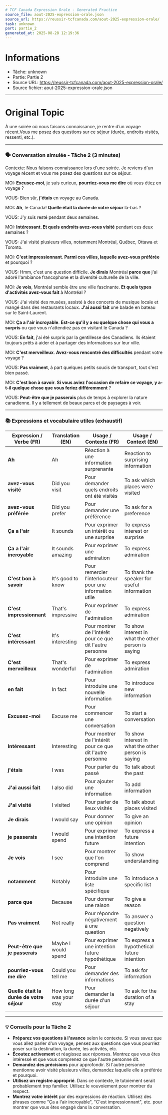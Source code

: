 ```yaml
---
# TCF Canada Expression Orale - Generated Practice
source_file: aout-2025-expression-orale.json
source_url: https://reussir-tcfcanada.com/aout-2025-expression-orale/
task: unknown
part: partie_2
generated_at: 2025-08-28 12:19:36
---
```


# Informations
- Tâche: unknown
- Partie: Partie 2
- Source URL: https://reussir-tcfcanada.com/aout-2025-expression-orale/
- Source fichier: aout-2025-expression-orale.json

---

# Original Topic
À une soirée où nous faisons connaissance, je rentre d’un voyage récent.Vous me posez des questions sur ce séjour (durée, endroits visités, ressenti, etc.).

---

### 🗣️ Conversation simulée - Tâche 2 (3 minutes)

Contexte: Nous faisons connaissance lors d'une soirée. Je reviens d'un voyage récent et vous me posez des questions sur ce séjour.

MOI: **Excusez-moi**, je suis curieux, **pourriez-vous me dire** où vous étiez en voyage ?

VOUS: Bien sûr, **j'étais** en voyage au Canada.

MOI: **Ah**, le Canada! **Quelle était la durée de votre séjour** là-bas ?

VOUS: J'y suis resté pendant deux semaines.

MOI: **Intéressant. Et quels endroits avez-vous visité** pendant ces deux semaines ?

VOUS: J'ai visité plusieurs villes, notamment Montréal, Québec, Ottawa et Toronto.

MOI: **C'est impressionnant**. **Parmi ces villes, laquelle avez-vous préférée** et pourquoi ?

VOUS: Hmm, c'est une question difficile. **Je dirais** Montréal **parce que** j'ai adoré l'ambiance francophone et la diversité culturelle de la ville.

MOI: **Je vois**, Montréal semble être une ville fascinante. **Et quels types d'activités avez-vous fait** à Montréal ?

VOUS: J'ai visité des musées, assisté à des concerts de musique locale et mangé dans des restaurants locaux. **J'ai aussi fait** une balade en bateau sur le Saint-Laurent.

MOI: **Ça a l'air incroyable**. **Est-ce qu'il y a eu quelque chose qui vous a surpris** ou que vous n'attendiez pas en visitant le Canada ?

VOUS: **En fait**, j'ai été surpris par la gentillesse des Canadiens. Ils étaient toujours prêts à aider et à partager des informations sur leur ville.

MOI: **C'est merveilleux**. **Avez-vous rencontré des difficultés** pendant votre voyage ?

VOUS: **Pas vraiment**, à part quelques petits soucis de transport, tout s'est bien passé.

MOI: **C'est bon à savoir**. **Si vous aviez l'occasion de refaire ce voyage, y a-t-il quelque chose que vous feriez différemment** ?

VOUS: **Peut-être que je passerais** plus de temps à explorer la nature canadienne. Il y a tellement de beaux parcs et de paysages à voir.

---

### 📚 Expressions et vocabulaire utiles (exhaustif)

| Expression / Verbe (FR) | Translation (EN) | Usage / Contexte (FR) | Usage / Context (EN) |
|-------------------------|------------------|-----------------------|----------------------|
| **Ah**                  | Ah               | Réaction à une information surprenante | Reaction to surprising information |
| **avez-vous visité**    | Did you visit    | Pour demander quels endroits ont été visités | To ask which places were visited |
| **avez-vous préférée**  | Did you prefer   | Pour demander une préférence | To ask for a preference |
| **Ça a l'air**          | It sounds        | Pour exprimer un intérêt ou une surprise | To express interest or surprise |
| **Ça a l'air incroyable** | It sounds amazing | Pour exprimer une admiration | To express admiration |
| **C'est bon à savoir**  | It's good to know | Pour remercier l'interlocuteur pour une information utile | To thank the speaker for useful information |
| **C'est impressionnant** | That's impressive | Pour exprimer de l'admiration | To express admiration |
| **C'est intéressant**   | It's interesting  | Pour montrer de l'intérêt pour ce que dit l'autre personne | To show interest in what the other person is saying |
| **C'est merveilleux**   | That's wonderful  | Pour exprimer de l'admiration | To express admiration |
| **en fait**             | In fact          | Pour introduire une nouvelle information | To introduce new information |
| **Excusez-moi**         | Excuse me        | Pour commencer une conversation | To start a conversation |
| **Intéressant**         | Interesting      | Pour montrer de l'intérêt pour ce que dit l'autre personne | To show interest in what the other person is saying |
| **j'étais**             | I was            | Pour parler du passé | To talk about the past |
| **J'ai aussi fait**     | I also did       | Pour ajouter une information | To add information |
| **J'ai visité**         | I visited        | Pour parler de lieux visités | To talk about places visited |
| **Je dirais**           | I would say      | Pour donner une opinion | To give an opinion |
| **je passerais**        | I would spend    | Pour exprimer une intention future | To express a future intention |
| **Je vois**             | I see            | Pour montrer que l'on comprend | To show understanding |
| **notamment**           | Notably          | Pour introduire une liste spécifique | To introduce a specific list |
| **parce que**           | Because          | Pour donner une raison | To give a reason |
| **Pas vraiment**        | Not really       | Pour répondre négativement à une question | To answer a question negatively |
| **Peut-être que je passerais** | Maybe I would spend | Pour exprimer une intention future hypothétique | To express a hypothetical future intention |
| **pourriez-vous me dire** | Could you tell me | Pour demander des informations | To ask for information |
| **Quelle était la durée de votre séjour** | How long was your stay | Pour demander la durée d'un séjour | To ask for the duration of a stay |

---

### 💡 Conseils pour la Tâche 2

- **Préparez vos questions à l'avance** selon le contexte. Si vous savez que vous allez parler d'un voyage, pensez aux questions que vous pourriez poser sur la destination, la durée, les activités, etc.
- **Écoutez activement** et réagissez aux réponses. Montrez que vous êtes intéressé et que vous comprenez ce que l'autre personne dit.
- **Demandez des précisions** pour approfondir. Si l'autre personne mentionne avoir visité plusieurs villes, demandez laquelle elle a préférée et pourquoi.
- **Utilisez un registre approprié**. Dans ce contexte, le tutoiement serait probablement trop familier. Utilisez le vouvoiement pour montrer du respect.
- **Montrez votre intérêt** par des expressions de réaction. Utilisez des phrases comme "Ça a l'air incroyable", "C'est impressionnant", etc. pour montrer que vous êtes engagé dans la conversation.